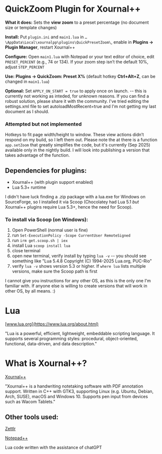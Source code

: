 # QuickZoom Plugin for Xournal++

**What it does:**
Sets the **view zoom** to a preset percentage (no document size or template changes)

**Install:** 
Put `plugin.ini` and `main1.lua` in `…\AppData\Local\xournalpp\plugins\QuickPresetZoom\`, enable in **Plugins → Plugin Manager**, restart Xournal++

**Configure:** 
Open `main1.lua` with Notepad or your text editor of choice, edit `PRESET_PERCENT` (e.g., 74 or 134). If your zoom step isn’t the default 10%, adjust `STEP_PERCENT`

**Use:** 
**Plugins → QuickZoom: Preset X%** 
(default hotkey **Ctrl+Alt+Z**, can be changed in `main1.lua`)

**Optional:** 
Set `APPLY_ON_START = true` to apply once on launch. -- this is currently not working as inteded, for unknown reasons. If you can find a robust solution, please share it with the community. I've tried editing the settings.xml file to set autoloadMostRecent=true and I'm not getting my last document as I should.

### Attempted but not implemented
Hotkeys to fit page width/height to window. These view actions didn’t respond on my build, so I left them out.
Please note the at there is a function ```app.setZoom``` that greatly simplifies the code, but it's currently (Sep 2025) available only in the nightly build. I will look into publishing a version that takes advantage of the function.

## Dependencies for plugins: 
- Xournal++ (with plugin support enabled)
- Lua 5.3+ runtime

I didn't have luck finding a .zip package with a lua.exe for Windows on SourceForge, so I installed it via Scoop (Chocolatey had Lua 5.1 *but* Xournal++ plugins require Lua 5.3+, hence the need for Scoop).

### To install via Scoop (on Windows):
1. Open PowerShell (normal user is fine)
2. run ```Set-ExecutionPolicy -Scope CurrentUser RemoteSigned```
3. run ```irm get.scoop.sh | iex```
4. install Lua ```scoop install lua```
5. close terminal
6. open new terminal, verify install by typing ```lua -v``` -- you should see something like "Lua 5.4.8 Copyright (C) 1994-2025 Lua.org, PUC-Rio"
7. verify ```lua -v``` shows version 5.3 or higher. If ```where lua``` lists multiple versions, make sure the Scoop path is first

I cannot give you instructions for any other OS, as this is the only one I'm familiar with. If anyone else is willing to create versions that will work in other OS, by all means. :)

# Lua
[www.lua.org](https://www.lua.org/about.html)

"Lua is a powerful, efficient, lightweight, embeddable scripting language. It supports several programming styles: procedural, object-oriented, functional, data-driven, and data description."

# What is Xournal++?
[Xournal++](https://github.com/xournalpp)

"Xournal++ is a handwriting notetaking software with PDF annotation support. Written in C++ with GTK3, supporting Linux (e.g. Ubuntu, Debian, Arch, SUSE), macOS and Windows 10. Supports pen input from devices such as Wacom Tablets."

## Other tools used:
[Zettlr](https://www.zettlr.com/)

[Notepad++](https://notepad-plus-plus.org/)

Lua code written with the assistance of chatGPT
